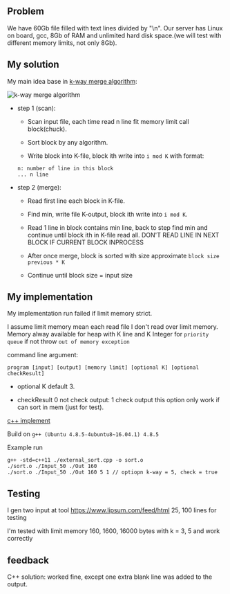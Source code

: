 ## Problem

We have 60Gb file filled with text lines divided by "\n". Our server has Linux on board, gcc, 8Gb
of RAM and unlimited hard disk space.(we will test with different memory limits, not only 8Gb).

## My solution

My main idea base in [k-way merge algorithm](https://en.wikipedia.org/wiki/K-way_merge_algorithm):

![k-way merge algorithm](https://upload.wikimedia.org/wikipedia/commons/thumb/c/c0/Tournament_tree.png/1280px-Tournament_tree.png)

* step 1 (scan):
  - Scan input file, each time read n line fit memory limit call block(chuck).

  - Sort block by any algorithm.

  - Write block into K-file, block ith write into `i mod K` with format:
  ```
  n: number of line in this block
  ... n line
  ```
* step 2 (merge):

    - Read first line each block in K-file.

    - Find min, write file K-output, block ith write into `i mod K`.

    - Read 1 line in block contains min line, back to step find min and continue until block ith in K-file read all. DON'T READ LINE IN NEXT BLOCK IF CURRENT BLOCK INPROCESS

    - After once merge, block is sorted with size approximate `block size previous * K`

    - Continue until block size = input size

## My implementation

My implementation run failed if limit memory strict.

I assume limit memory mean each read file I don't read over limit memory. Memory alway available for heap with K line and K Integer for `priority queue` if not throw `out of memory exception`

command line argument:

`program [input] [output] [memory limit] [optional K] [optional checkResult]`

* optional K default 3.

* checkResult 0 not check output: 1 check output this option only work if can sort in mem (just for test).

[c++ implement](../external_sort.cpp)

Build on `g++ (Ubuntu 4.8.5-4ubuntu8~16.04.1) 4.8.5`

Example run

```
g++ -std=c++11 ./external_sort.cpp -o sort.o
./sort.o ./Input_50 ./Out 160
./sort.o ./Input_50 ./Out 160 5 1 // optiopn k-way = 5, check = true
```

## Testing

I gen two input at tool https://www.lipsum.com/feed/html 25, 100 lines for testing

I'm tested with limit memory 160, 1600, 16000 bytes with k = 3, 5 and work correctly

## feedback

C++ solution: worked fine, except one extra blank line was added to the output.

